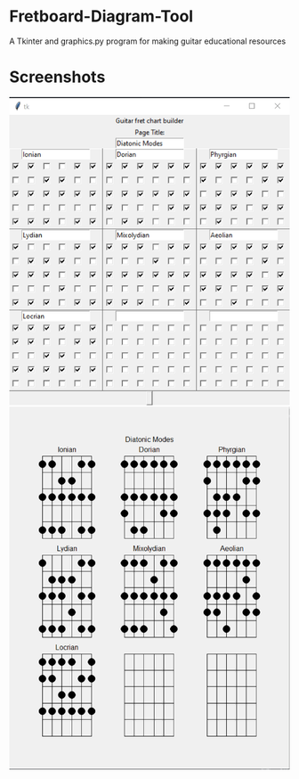 # Fretboard-Diagram-Tool
A Tkinter and graphics.py program for making guitar educational resources

# Screenshots
![gui_shot](./screenshots/tkinter_shot.png?raw=True)
![finished_result](./screenshots/finished_product.png?raw=True)
